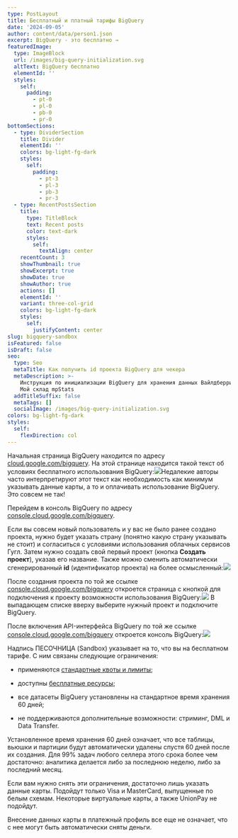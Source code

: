 ```yaml
---
type: PostLayout
title: Бесплатный и платный тарифы BigQuery
date: '2024-09-05'
author: content/data/person1.json
excerpt: BigQuery - это бесплатно →
featuredImage:
  type: ImageBlock
  url: /images/big-query-initialization.svg
  altText: BigQuery бесплатно
  elementId: ''
  styles:
    self:
      padding:
        - pt-0
        - pl-0
        - pb-0
        - pr-0
bottomSections:
  - type: DividerSection
    title: Divider
    elementId: ''
    colors: bg-light-fg-dark
    styles:
      self:
        padding:
          - pt-3
          - pl-3
          - pb-3
          - pr-3
  - type: RecentPostsSection
    title:
      type: TitleBlock
      text: Recent posts
      color: text-dark
      styles:
        self:
          textAlign: center
    recentCount: 3
    showThumbnail: true
    showExcerpt: true
    showDate: true
    showAuthor: true
    actions: []
    elementId: ''
    variant: three-col-grid
    colors: bg-light-fg-dark
    styles:
      self:
        justifyContent: center
slug: bigquery-sandbox
isFeatured: false
isDraft: false
seo:
  type: Seo
  metaTitle: Как получить id проекта BigQuery для чекера
  metaDescription: >-
    Инструкция по инициализации BigQuery для хранения данных Вайлдберриз Озон
    Мой склад mpStats
  addTitleSuffix: false
  metaTags: []
  socialImage: /images/big-query-initialization.svg
colors: bg-light-fg-dark
styles:
  self:
    flexDirection: col
---
```

Начальная страница BigQuery находится по адресу [cloud.google.com/bigquery](https://cloud.google.com/bigquery/). На этой странице находится такой текст об условиях бесплатного использования BigQuery:![](/images/BQ-free-start-300-1.PNG)Недалекие авторы часто интерпретируют этот текст как необходимость как минимум указывать данные карты, а то и оплачивать использование BigQuery. Это совсем не так!

Перейдем в консоль BigQuery по адресу [console.cloud.google.com/bigquery](https://console.cloud.google.com/bigquery).

Если вы совсем новый пользователь и у вас не было ранее создано проекта, нужно будет указать страну (понятно какую страну указывать не стоит) и согласиться с условиями использования облачных сервисов Гугл. Затем нужно создать свой первый проект (кнопка **Создать проект**), указав его название. Также можно сменить автоматически сгенерированный **id** (идентификатор проекта) на более осмысленный:![](/images/create-bq-project.PNG)

После создания проекта по той же ссылке [console.cloud.google.com/bigquery](https://console.cloud.google.com/bigquery) откроется страница с кнопкой для подключения к проекту возможности использования BigQuery:![](/images/bq-enable-api.PNG)
В выпадающем списке вверху выберите нужный проект и подключите BigQuery.

После включения API-интерфейса BigQuery по той же ссылке [console.cloud.google.com/bigquery](https://cloud.google.com/bigquery/) откроется консоль BigQuery:![](/images/sandbox-bq.PNG)

Надпись ПЕСОЧНИЦА (Sandbox) указывает на то, что вы на бесплатном тарифе. С ним связаны следующие ограничения:

*   применяются [стандартные квоты и лимиты](https://cloud.google.com/bigquery/quotas);

*   доступны [бесплатные ресурсы](https://cloud.google.com/bigquery/pricing#free-tier);

*   все датасеты BigQuery установлены на стандартное время хранения 60 дней;

*   не поддерживаются дополнительные возможности: стриминг, DML и Data Transfer.

Установленное время хранения 60 дней означает, что все таблицы, вьюшки и партиции будут автоматически удалены спустя 60 дней после их создания. Для 99% задач любого селлера этого срока более чем достаточно: аналитика делается либо за последнюю неделю, либо за последний месяц.

Если вам нужно снять эти ограничения, достаточно лишь указать данные карты. Подойдут только Visa и MasterCard, выпущенные по белым схемам. Некоторые виртуальные карты, а также UnionPay не подойдут.

Внесение данных карты в платежный профиль все еще не означает, что с нее могут быть автоматически сняты деньги.
